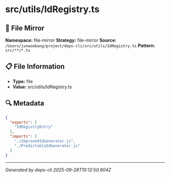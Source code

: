 # src/utils/IdRegistry.ts

## 📄 File Mirror

**Namespace:** file-mirror
**Strategy:** file-mirror
**Source:** `/Users/junwoobang/project/deps-cli/src/utils/IdRegistry.ts`
**Pattern:** `src/**/*.ts`

## 📋 File Information

- **Type:** file
- **Value:** src/utils/IdRegistry.ts

## 🔍 Metadata

```json
{
  "exports": [
    "IdRegistryEntry"
  ],
  "imports": [
    "./ImprovedIdGenerator.js",
    "./PredictableIdGenerator.js"
  ]
}
```

---
*Generated by deps-cli 2025-09-28T10:12:50.904Z*

